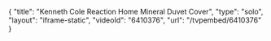 {
    "title": "Kenneth Cole Reaction Home Mineral Duvet Cover",
    "type": "solo",
    "layout": "iframe-static",
    "videoId": "6410376",
    "url": "\/tvpembed\/6410376"
}